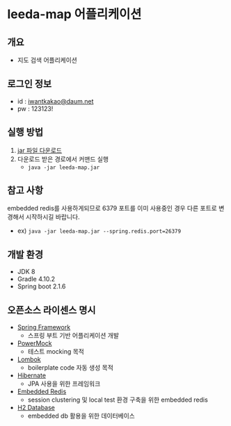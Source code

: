 # leeda-map 어플리케이션
## 개요
- 지도 검색 어플리케이션
## 로그인 정보
- id : iwantkakao@daum.net
- pw : 123123!
## 실행 방법
1. [jar 파일 다운로드](https://github.com/blackstoneroad/leeda-map/releases/download/0.0.1-SNAPSHOT/leeda-map.jar)
2. 다운로드 받은 경로에서 커맨드 실행
    - `java -jar leeda-map.jar`
## 참고 사항
embedded redis를 사용하게되므로 6379 포트를 이미 사용중인 경우 다른 포트로 변경해서 시작하시길 바랍니다.  
 - ex) `java -jar leeda-map.jar --spring.redis.port=26379`
## 개발 환경
- JDK 8
- Gradle 4.10.2
- Spring boot 2.1.6
 
## 오픈소스 라이센스 명시
- [Spring Framework](https://spring.io/)
    - 스프링 부트 기반 어플리케이션 개발
- [PowerMock](https://github.com/powermock/powermock)
    - 테스트 mocking 목적
- [Lombok](https://projectlombok.org/)
    - boilerplate code 자동 생성 목적
- [Hibernate](https://hibernate.org/)
    - JPA 사용을 위한 프레임워크
- [Embedded Redis](https://github.com/ozimov/embedded-redis)
    - session clustering 및 local test 환경 구축을 위한 embedded redis
- [H2 Database](https://www.h2database.com/html/main.html)
    - embedded db 활용을 위한 데이터베이스
    
